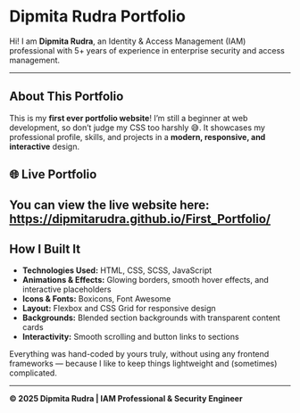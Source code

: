 # Dipmita Rudra Portfolio

Hi! I am **Dipmita Rudra**, an Identity & Access Management (IAM) professional with 5+ years of experience in enterprise security and access management.  

---

## About This Portfolio
This is my **first ever portfolio website**! I’m still a beginner at web development, so don’t judge my CSS too harshly 😅. It showcases my professional profile, skills, and projects in a **modern, responsive, and interactive** design.

## 🌐 Live Portfolio
You can view the live website here: https://dipmitarudra.github.io/First_Portfolio/
---

## How I Built It
- **Technologies Used:** HTML, CSS, SCSS, JavaScript  
- **Animations & Effects:** Glowing borders, smooth hover effects, and interactive placeholders  
- **Icons & Fonts:** Boxicons, Font Awesome  
- **Layout:** Flexbox and CSS Grid for responsive design  
- **Backgrounds:** Blended section backgrounds with transparent content cards  
- **Interactivity:** Smooth scrolling and button links to sections  

Everything was hand-coded by yours truly, without using any frontend frameworks — because I like to keep things lightweight and (sometimes) complicated.  

---

**© 2025 Dipmita Rudra | IAM Professional & Security Engineer**
